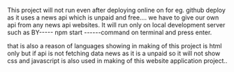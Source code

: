 This project will  not run even after deploying online on for eg. github deploy as it uses a news api which is unpaid and free.... we have to give our own api from any news api websites.
It will run only on local development server such as BY-----   npm start   ------command on terminal and press enter.

that is also a reason of languages showing in making of this project is html only but if api is not fetching data news as it is a unpaid so it will not show css and javascript is also used in making of this website application project.. 
